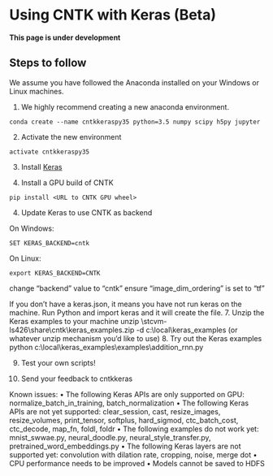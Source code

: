 # Using CNTK with Keras (Beta)

**This page is under development**

## Steps to follow

We assume you have followed the Anaconda installed on your Windows or Linux machines.
 
1. We highly recommend creating a new anaconda environment.

```conda create --name cntkkeraspy35 python=3.5 numpy scipy h5py jupyter```
 
2. Activate the new environment

```activate cntkkeraspy35```

3. Install [Keras](https://keras.io/#installation) 
 
4. Install a GPU build of CNTK

```
pip install <URL to CNTK GPU wheel>
```
 
4. Update Keras to use CNTK as backend

On Windows: 

```SET KERAS_BACKEND=cntk```

On Linux:

```export KERAS_BACKEND=CNTK```

change “backend” value to “cntk”
ensure “image_dim_ordering” is set to “tf”

If you don’t have a keras.json, it means you have not run keras on the machine. Run Python and import keras and it will create the file.
7.	Unzip the Keras examples to your machine
unzip \\stcvm-ls426\share\cntk\keras_examples.zip -d c:\local\keras_examples
(or whatever unzip mechanism you’d like to use)
8.	Try out the Keras examples
python c:\local\keras_examples\examples\addition_rnn.py
 
9.	Test your own scripts!
 
10.	Send your feedback to cntkkeras
 
 
Known issues:
•	The following Keras APIs are only supported on GPU: normalize_batch_in_training, batch_normalization
•	The following Keras APIs are not yet supported: clear_session, cast, resize_images, resize_volumes, print_tensor, softplus, hard_sigmod, ctc_batch_cost, ctc_decode, map_fn, foldl, foldr
•	The following examples do not work yet: mnist_swwae.py, neural_doodle.py, neural_style_transfer.py, pretrained_word_embeddings.py
•	The following Keras layers are not supported yet: convolution with dilation rate, cropping, noise, merge dot
•	CPU performance needs to be improved
•	Models cannot be saved to HDFS

